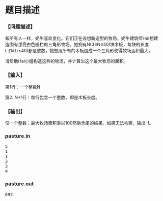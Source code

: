 # 题目描述


<h3>
【问题描述】
</h3>
<p>
和所有人一样，奶牛喜欢变化。它们正在设想新造型的牧场。奶牛建筑师Hei想建造围有漂亮白色栅栏的三角形牧场。她拥有N(3≤N≤40)块木板，每块的长度Li(1≤Li≤40)都是整数，她想用所有的木板围成一个三角形使得牧场面积最大。
</p>
<p>
请帮助Hei小姐构造这样的牧场，并计算出这个最大牧场的面积。
</p>
<h3>
【输入】
</h3>
<p>
第1行：一个整数N
</p>
<p>
第2..N+1行：每行包含一个整数，即是木板长度。
</p>
<h3>
【输出】
</h3>
<p>
仅一个整数：最大牧场面积乘以100然后舍尾的结果。如果无法构建，输出-1。
</p>
<h3>
pasture.in
</h3>
<pre>5
1
1
3
3
4
</pre>
<h3>
pasture.out
</h3>
<pre>692
</pre>
